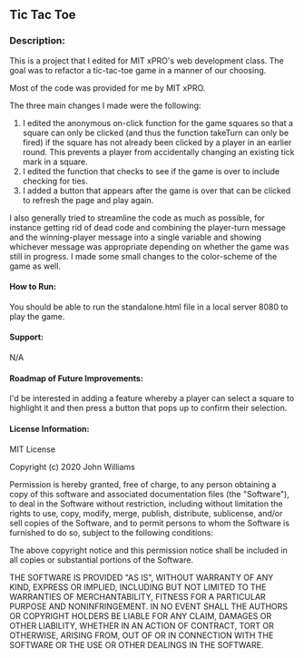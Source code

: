 ## Tic Tac Toe

### Description:
This is a project that I edited for MIT xPRO's web development class. The goal was to refactor a tic-tac-toe game in a manner of our choosing. 

Most of the code was provided for me by MIT xPRO. 
 
The three main changes I made were the following: 
1. I edited the anonymous on-click function for the game squares so that a square can only be clicked (and thus the function takeTurn can only be fired) if the square has not already been clicked by a player in an earlier round. This prevents a player from accidentally changing an existing tick mark in a square. 
2. I edited the function that checks to see if the game is over to include checking for ties.  
3. I added a button that appears after the game is over that can be clicked to refresh the page and play again. 

I also generally tried to streamline the code as much as possible, for instance getting rid of dead code and combining the player-turn message and the winning-player message into a single variable and showing whichever message was appropriate depending on whether the game was still in progress. I made some small changes to the color-scheme of the game as well. 

#### How to Run: 

You should be able to run the standalone.html file in a local server 8080 to play the game. 

#### Support:

N/A

#### Roadmap of Future Improvements: 
I'd be interested in adding a feature whereby a player can select a square to highlight it and then press a button that pops up to confirm their selection. 

#### License Information:

MIT License

Copyright (c) 2020 John Williams

Permission is hereby granted, free of charge, to any person obtaining a copy
of this software and associated documentation files (the "Software"), to deal
in the Software without restriction, including without limitation the rights
to use, copy, modify, merge, publish, distribute, sublicense, and/or sell
copies of the Software, and to permit persons to whom the Software is
furnished to do so, subject to the following conditions:

The above copyright notice and this permission notice shall be included in all
copies or substantial portions of the Software.

THE SOFTWARE IS PROVIDED "AS IS", WITHOUT WARRANTY OF ANY KIND, EXPRESS OR
IMPLIED, INCLUDING BUT NOT LIMITED TO THE WARRANTIES OF MERCHANTABILITY,
FITNESS FOR A PARTICULAR PURPOSE AND NONINFRINGEMENT. IN NO EVENT SHALL THE
AUTHORS OR COPYRIGHT HOLDERS BE LIABLE FOR ANY CLAIM, DAMAGES OR OTHER
LIABILITY, WHETHER IN AN ACTION OF CONTRACT, TORT OR OTHERWISE, ARISING FROM,
OUT OF OR IN CONNECTION WITH THE SOFTWARE OR THE USE OR OTHER DEALINGS IN THE
SOFTWARE.